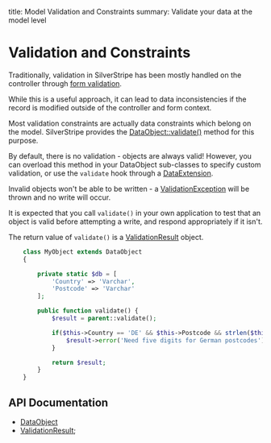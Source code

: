 title: Model Validation and Constraints
summary: Validate your data at the model level

# Validation and Constraints

Traditionally, validation in SilverStripe has been mostly handled on the controller through [form validation](../forms).

While this is a useful approach, it can lead to data inconsistencies if the record is modified outside of the 
controller and form context.

Most validation constraints are actually data constraints which belong on the model. SilverStripe provides the 
[DataObject::validate()](api:SilverStripe\ORM\DataObject::validate()) method for this purpose.

By default, there is no validation - objects are always valid! However, you can overload this method in your DataObject 
sub-classes to specify custom validation, or use the `validate` hook through a [DataExtension](api:SilverStripe\ORM\DataExtension).

Invalid objects won't be able to be written - a [ValidationException](api:SilverStripe\ORM\ValidationException) will be thrown and no write will occur.

It is expected that you call `validate()` in your own application to test that an object is valid before attempting a 
write, and respond appropriately if it isn't.

The return value of `validate()` is a [ValidationResult](api:SilverStripe\ORM\ValidationResult) object.

```php
	class MyObject extends DataObject 
	{

		private static $db = [
			'Country' => 'Varchar',
			'Postcode' => 'Varchar'
		];

		public function validate() {
			$result = parent::validate();

			if($this->Country == 'DE' && $this->Postcode && strlen($this->Postcode) != 5) {
				$result->error('Need five digits for German postcodes');
			}

			return $result;
		}
	}

```

## API Documentation

* [DataObject](api:SilverStripe\ORM\DataObject)
* [ValidationResult](api:SilverStripe\ORM\ValidationResult);
